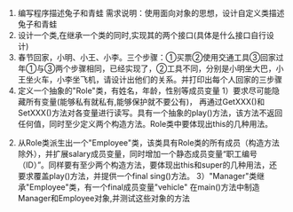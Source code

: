 1. 编写程序描述兔子和青蛙
需求说明：使用面向对象的思想，设计自定义类描述兔子和青蛙
2. 设计一个类,在继承一个类的同时,实现其的两个接口(具体是什么接口自行设计)
3. 春节回家，小明、小王、小李。三个步骤：①买票②使用交通工具③回家过年①与③两个步骤相同，已经实现了，②工具不同，分别是小明坐大巴，小王坐火车，小李坐飞机，请设计出他们的关系。并打印出每个人回家的三步骤
4. 定义一个抽象的"Role"类，有姓名，年龄，性别等成员变量
1）要求尽可能隐藏所有变量(能够私有就私有,能够保护就不要公有)，
再通过GetXXX()和SetXXX()方法对各变量进行读写。具有一个抽象的play()方法，该方法不返回任何值，同时至少定义两个构造方法。Role类中要体现出this的几种用法。
2) 从Role类派生出一个"Employee"类，该类具有Role类的所有成员（构造方法除外），并扩展salary成员变量，同时增加一个静态成员变量“职工编号（ID）”。同样要有至少两个构造方法，要体现出this和super的几种用法，还要求覆盖play()方法，并提供一个final sing()方法。
3）"Manager"类继承"Employee"类，有一个final成员变量"vehicle"
在main()方法中制造Manager和Employee对象,并测试这些对象的方法
